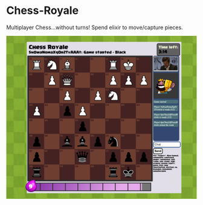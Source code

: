 # Chess-Royale

Multiplayer Chess...without turns! Spend elixir to move/capture pieces.

![Chess Royale Gameplay](/CR.png?raw=true "Chess Royale Gameplay")
